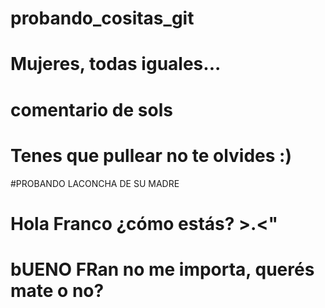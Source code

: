 # probando_cositas_git
# Mujeres, todas iguales...
# comentario de sols
# Tenes que pullear no te olvides :)


#PROBANDO LACONCHA DE SU MADRE
# Hola Franco ¿cómo estás? >.<" 
# bUENO FRan no me importa, querés mate o no? 
